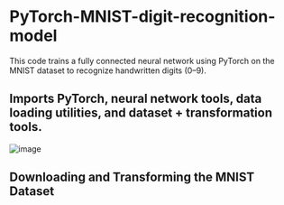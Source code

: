 # PyTorch-MNIST-digit-recognition-model

This code trains a fully connected neural network using PyTorch on the MNIST dataset to recognize handwritten digits (0–9).

## Imports PyTorch, neural network tools, data loading utilities, and dataset + transformation tools.

![image](https://github.com/user-attachments/assets/3f748490-1228-4a07-8dc1-48fb8ab291d4)

## Downloading and Transforming the MNIST Dataset

